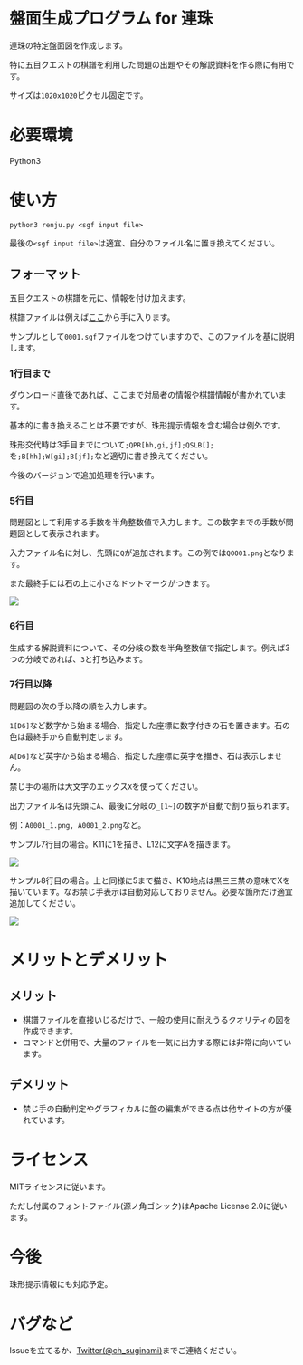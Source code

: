 # 盤面生成プログラム for 連珠
連珠の特定盤面図を作成します。

特に五目クエストの棋譜を利用した問題の出題やその解説資料を作る際に有用です。

サイズは`1020x1020`ピクセル固定です。

# 必要環境
Python3

# 使い方
`python3 renju.py <sgf input file>`

最後の`<sgf input file>`は適宜、自分のファイル名に置き換えてください。

## フォーマット
五目クエストの棋譜を元に、情報を付け加えます。

棋譜ファイルは例えば[ここ](http://c-loft.com/renju/quest/)から手に入ります。

サンプルとして`0001.sgf`ファイルをつけていますので、このファイルを基に説明します。

### 1行目まで
ダウンロード直後であれば、ここまで対局者の情報や棋譜情報が書かれています。

基本的に書き換えることは不要ですが、珠形提示情報を含む場合は例外です。

珠形交代時は3手目までについて`;QPR[hh,gi,jf];QSLB[];`を`;B[hh];W[gi];B[jf];`など適切に書き換えてください。

今後のバージョンで追加処理を行います。

### 5行目
問題図として利用する手数を半角整数値で入力します。この数字までの手数が問題図として表示されます。

入力ファイル名に対し、先頭に`Q`が追加されます。この例では`Q0001.png`となります。

また最終手には石の上に小さなドットマークがつきます。

![](Q0001.png)

### 6行目
生成する解説資料について、その分岐の数を半角整数値で指定します。例えば3つの分岐であれば、`3`と打ち込みます。

### 7行目以降
問題図の次の手以降の順を入力します。

`1[D6]`など数字から始まる場合、指定した座標に数字付きの石を置きます。石の色は最終手から自動判定します。

`A[D6]`など英字から始まる場合、指定した座標に英字を描き、石は表示しません。

禁じ手の場所は大文字のエックス`X`を使ってください。

出力ファイル名は先頭に`A`、最後に分岐の`_[1~]`の数字が自動で割り振られます。

例：`A0001_1.png, A0001_2.png`など。

サンプル7行目の場合。K11に1を描き、L12に文字Aを描きます。

![](A0001_1.png)

サンプル8行目の場合。上と同様に5まで描き、K10地点は黒三三禁の意味でXを描いています。なお禁じ手表示は自動対応しておりません。必要な箇所だけ適宜追加してください。

![](A0001_2.png)

# メリットとデメリット
## メリット
+ 棋譜ファイルを直接いじるだけで、一般の使用に耐えうるクオリティの図を作成できます。
+ コマンドと併用で、大量のファイルを一気に出力する際には非常に向いています。

## デメリット
+ 禁じ手の自動判定やグラフィカルに盤の編集ができる点は他サイトの方が優れています。

# ライセンス
MITライセンスに従います。

ただし付属のフォントファイル(源ノ角ゴシック)はApache License 2.0に従います。

# 今後
珠形提示情報にも対応予定。

# バグなど
Issueを立てるか、[Twitter(@ch_suginami)](https://twitter.com/ch_suginami)までご連絡ください。
